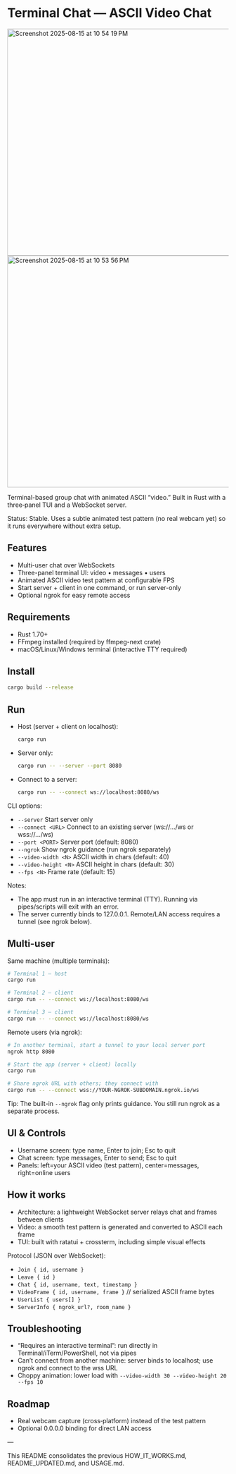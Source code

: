 # Terminal Chat — ASCII Video Chat
<img width="1089" height="515" alt="Screenshot 2025-08-15 at 10 54 19 PM" src="https://github.com/user-attachments/assets/642aa06d-290d-45d4-957a-eb6629cc440f" />
<img width="721" height="526" alt="Screenshot 2025-08-15 at 10 53 56 PM" src="https://github.com/user-attachments/assets/02f54996-aeda-4bff-bc56-b725b61735ae" />

Terminal-based group chat with animated ASCII “video.” Built in Rust with a three‑panel TUI and a WebSocket server.

Status: Stable. Uses a subtle animated test pattern (no real webcam yet) so it runs everywhere without extra setup.

## Features

- Multi-user chat over WebSockets
- Three-panel terminal UI: video • messages • users
- Animated ASCII video test pattern at configurable FPS
- Start server + client in one command, or run server-only
- Optional ngrok for easy remote access

## Requirements

- Rust 1.70+
- FFmpeg installed (required by ffmpeg-next crate)
- macOS/Linux/Windows terminal (interactive TTY required)

## Install

```bash
cargo build --release
```

## Run

- Host (server + client on localhost):
	```bash
	cargo run
	```

- Server only:
	```bash
	cargo run -- --server --port 8080
	```

- Connect to a server:
	```bash
	cargo run -- --connect ws://localhost:8080/ws
	```

CLI options:

- `--server`              Start server only
- `--connect <URL>`       Connect to an existing server (ws://…/ws or wss://…/ws)
- `--port <PORT>`         Server port (default: 8080)
- `--ngrok`               Show ngrok guidance (run ngrok separately)
- `--video-width <N>`     ASCII width in chars (default: 40)
- `--video-height <N>`    ASCII height in chars (default: 30)
- `--fps <N>`             Frame rate (default: 15)

Notes:

- The app must run in an interactive terminal (TTY). Running via pipes/scripts will exit with an error.
- The server currently binds to 127.0.0.1. Remote/LAN access requires a tunnel (see ngrok below).

## Multi-user

Same machine (multiple terminals):

```bash
# Terminal 1 — host
cargo run

# Terminal 2 — client
cargo run -- --connect ws://localhost:8080/ws

# Terminal 3 — client
cargo run -- --connect ws://localhost:8080/ws
```

Remote users (via ngrok):

```bash
# In another terminal, start a tunnel to your local server port
ngrok http 8080

# Start the app (server + client) locally
cargo run

# Share ngrok URL with others; they connect with
cargo run -- --connect wss://YOUR-NGROK-SUBDOMAIN.ngrok.io/ws
```

Tip: The built-in `--ngrok` flag only prints guidance. You still run ngrok as a separate process.

## UI & Controls

- Username screen: type name, Enter to join; Esc to quit
- Chat screen: type messages, Enter to send; Esc to quit
- Panels: left=your ASCII video (test pattern), center=messages, right=online users

## How it works

- Architecture: a lightweight WebSocket server relays chat and frames between clients
- Video: a smooth test pattern is generated and converted to ASCII each frame
- TUI: built with ratatui + crossterm, including simple visual effects

Protocol (JSON over WebSocket):

- `Join { id, username }`
- `Leave { id }`
- `Chat { id, username, text, timestamp }`
- `VideoFrame { id, username, frame }` // serialized ASCII frame bytes
- `UserList { users[] }`
- `ServerInfo { ngrok_url?, room_name }`

## Troubleshooting

- “Requires an interactive terminal”: run directly in Terminal/iTerm/PowerShell, not via pipes
- Can’t connect from another machine: server binds to localhost; use ngrok and connect to the wss URL
- Choppy animation: lower load with `--video-width 30 --video-height 20 --fps 10`

## Roadmap

- Real webcam capture (cross‑platform) instead of the test pattern
- Optional 0.0.0.0 binding for direct LAN access

—

This README consolidates the previous HOW_IT_WORKS.md, README_UPDATED.md, and USAGE.md.
